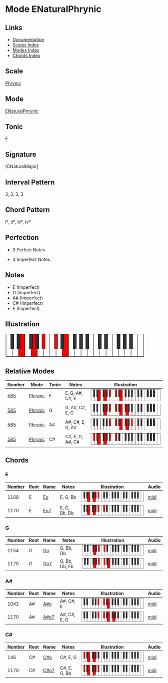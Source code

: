 # Mode ENaturalPhrynic

## Links

- [Documentation](index.md)
- [Scales Index](Scales.md)
- [Modes Index](Modes.md)
- [Chords Index](Chords.md)

## Scale

[Phrynic](ScalePhrynic.md)

## Mode

[ENaturalPhrynic](ModeENaturalPhrynic.md)

## Tonic

E

## Signature

[CNaturalMajor]

## Interval Pattern

3, 3, 3, 3

## Chord Pattern

i⁰, ii⁰, iii⁰, iv⁰

## Perfection

 - 0 Perfect Notes

 - 4 Imperfect Notes

## Notes

- E (Imperfect)
- G (Imperfect)
- A# (Imperfect)
- C# (Imperfect)
- E (Imperfect)

## Illustration

![ENaturalPhrynic](ModeENaturalPhrynic.png)

## Relative Modes

| Number | Mode | Tonic | Notes | Illustration |
|--------|------|-------|-------|--------------|
| [585](https://ianring.com/musictheory/scales/585) | [Phrynic](ModePhrynic.md) | E | E, G, A#, C#, E | ![ENaturalPhrynic](ModeENaturalPhrynic.png) |
| [585](https://ianring.com/musictheory/scales/585) | [Phrynic](ModePhrynic.md) | G | G, A#, C#, E, G | ![GNaturalPhrynic](ModeGNaturalPhrynic.png) |
| [585](https://ianring.com/musictheory/scales/585) | [Phrynic](ModePhrynic.md) | A# | A#, C#, E, G, A# | ![ASharpPhrynic](ModeASharpPhrynic.png) |
| [585](https://ianring.com/musictheory/scales/585) | [Phrynic](ModePhrynic.md) | C# | C#, E, G, A#, C# | ![CSharpPhrynic](ModeCSharpPhrynic.png) |

## Chords

### E

| Number | Root | Name | Notes | Illustration | Audio |
|--------|------|------|-------|--------------|-------|
| 1168 | E | [Eo](ChordENaturalDiminished.md) | E, G, Bb | ![Eo](ChordENaturalDiminishedRootPosition.png) | [midi](ChordENaturalDiminishedRootPosition.mid) |
| 1170 | E | [Eo7](ChordENaturalFullDiminishedSeventh.md) | E, G, Bb, Db | ![Eo7](ChordENaturalFullDiminishedSeventhRootPosition.png) | [midi](ChordENaturalFullDiminishedSeventhRootPosition.mid) |

### G

| Number | Root | Name | Notes | Illustration | Audio |
|--------|------|------|-------|--------------|-------|
| 1154 | G | [Go](ChordGNaturalDiminished.md) | G, Bb, Db | ![Go](ChordGNaturalDiminishedRootPosition.png) | [midi](ChordGNaturalDiminishedRootPosition.mid) |
| 1170 | G | [Go7](ChordGNaturalFullDiminishedSeventh.md) | G, Bb, Db, Fb | ![Go7](ChordGNaturalFullDiminishedSeventhRootPosition.png) | [midi](ChordGNaturalFullDiminishedSeventhRootPosition.mid) |

### A#

| Number | Root | Name | Notes | Illustration | Audio |
|--------|------|------|-------|--------------|-------|
| 1042 | A# | [A#o](ChordASharpDiminished.md) | A#, C#, E | ![A#o](ChordASharpDiminishedRootPosition.png) | [midi](ChordASharpDiminishedRootPosition.mid) |
| 1170 | A# | [A#o7](ChordASharpFullDiminishedSeventh.md) | A#, C#, E, G | ![A#o7](ChordASharpFullDiminishedSeventhRootPosition.png) | [midi](ChordASharpFullDiminishedSeventhRootPosition.mid) |

### C#

| Number | Root | Name | Notes | Illustration | Audio |
|--------|------|------|-------|--------------|-------|
| 146 | C# | [C#o](ChordCSharpDiminished.md) | C#, E, G | ![C#o](ChordCSharpDiminishedRootPosition.png) | [midi](ChordCSharpDiminishedRootPosition.mid) |
| 1170 | C# | [C#o7](ChordCSharpFullDiminishedSeventh.md) | C#, E, G, Bb | ![C#o7](ChordCSharpFullDiminishedSeventhRootPosition.png) | [midi](ChordCSharpFullDiminishedSeventhRootPosition.mid) |

